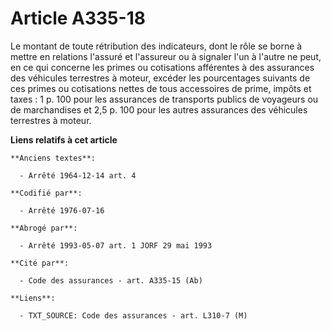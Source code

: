 # Article A335-18

Le montant de toute rétribution des indicateurs, dont le rôle se borne à mettre en relations l'assuré et l'assureur ou à
signaler l'un à l'autre ne peut, en ce qui concerne les primes ou cotisations afférentes à des assurances des véhicules
terrestres à moteur, excéder les pourcentages suivants de ces primes ou cotisations nettes de tous accessoires de prime,
impôts et taxes : 1 p. 100 pour les assurances de transports publics de voyageurs ou de marchandises et 2,5 p. 100 pour les
autres assurances des véhicules terrestres à moteur.

**Liens relatifs à cet article**

	**Anciens textes**:

	  - Arrêté 1964-12-14 art. 4

	**Codifié par**:

	  - Arrêté 1976-07-16

	**Abrogé par**:

	  - Arrêté 1993-05-07 art. 1 JORF 29 mai 1993

	**Cité par**:

	  - Code des assurances - art. A335-15 (Ab)

	**Liens**:

	  - TXT_SOURCE: Code des assurances - art. L310-7 (M)
